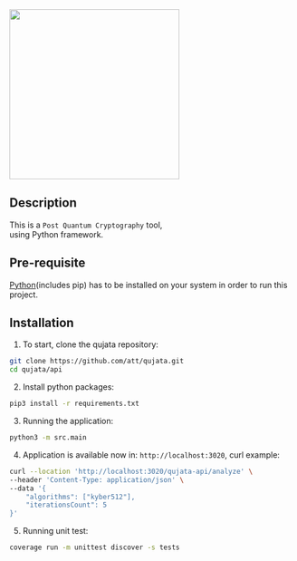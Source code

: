<img src="https://github.com/att/qujata/assets/7979328/199a9c84-840b-415e-a221-621c22184ad2" width="300">

## Description
This is a `Post Quantum Cryptography` tool,
<br/>
using Python framework.


## Pre-requisite
[Python](#https://www.python.org/downloads)(includes pip) has to be installed on your system in order to run this project.

## Installation

1. To start, clone the qujata repository:
```bash
git clone https://github.com/att/qujata.git
cd qujata/api
```
2. Install python packages:
```bash
pip3 install -r requirements.txt
```

3. Running the application:
```bash
python3 -m src.main
```

4. Application is available now in: `http://localhost:3020`, curl example:
```bash
curl --location 'http://localhost:3020/qujata-api/analyze' \
--header 'Content-Type: application/json' \
--data '{
    "algorithms": ["kyber512"],
    "iterationsCount": 5
}'
```

5. Running unit test:
```bash
coverage run -m unittest discover -s tests 
```



